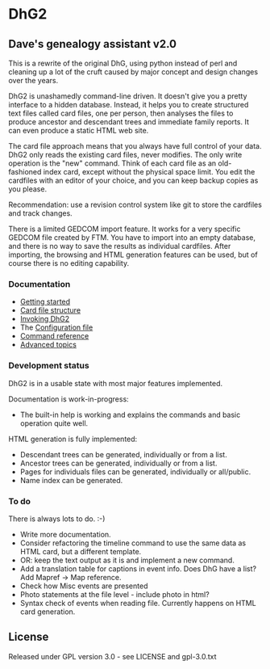 # DhG2
## Dave's genealogy assistant v2.0

This is a rewrite of the original DhG, using python instead of perl and cleaning up a lot of the
cruft caused by major concept and design changes over the years.

DhG2 is unashamedly command-line driven. It doesn't give you a pretty interface to a hidden database.
Instead, it helps you to create structured text files called card files, one per person, then analyses
the files to produce ancestor and descendant trees and immediate family reports. It can even produce a
static HTML web site.

The card file approach means that you always have full control of your data. DhG2 only reads the existing
card files, never modifies. The only write operation is the "new" command.
Think of each card file as an old-fashioned index card, except without the physical space limit.
You edit the cardfiles with an editor of your choice, and you can keep backup copies as you please.

Recommendation: use a revision control system like git to store the cardfiles and track changes.

There is a limited GEDCOM import feature. It works for a very specific GEDCOM file created by FTM.
You have to import into an empty database, and there is no way to save the results as individual cardfiles.
After importing, the browsing and HTML generation features can be used, but of course there is no
editing capability.

### Documentation

* [Getting started](doc/GettingStarted.md)
* [Card file structure](doc/CardFormat.md)
* [Invoking DhG2](doc/Invocation.md)
* The [Configuration file](doc/Configuration.md)
* [Command reference](doc/CommandRef.md)
* [Advanced topics](doc/Advanced.md)

### Development status

DhG2 is in a usable state with most major features implemented.

Documentation is work-in-progress:

* The built-in help is working and explains the commands and basic operation quite well.

HTML generation is fully implemented:

* Descendant trees can be generated, individually or from a list.
* Ancestor trees can be generated, individually or from a list.
* Pages for individuals files can be generated, individually or all/public.
* Name index can be generated.

### To do

There is always lots to do. :-)

* Write more documentation.
* Consider refactoring the timeline command to use the same data as HTML card, but a different template.
* OR: keep the text output as it is and implement a new command.
* Add a translation table for captions in event info. Does DhG have a list? Add Mapref -> Map reference.
* Check how Misc events are presented
* Photo statements at the file level - include photo in html?
* Syntax check of events when reading file. Currently happens on HTML card generation.

## License

Released under GPL version 3.0 - see LICENSE and gpl-3.0.txt
